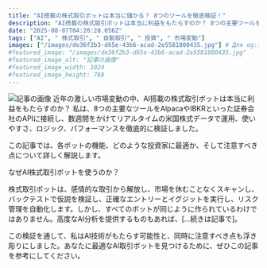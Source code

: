 ```yaml
---
title: "AI搭載の株式取引ボットは本当に儲かる？ 8つのツールを徹底検証！"
description: "AI搭載の株式取引ボットは本当に利益をもたらすのか？ 8つの主要ツールを検証！ AlpacaやIBKRのAPIに接続し、リアルタイムデータで運用。機能、投資家向け情報、注意点を解説。AI技術の可能性と課題を明らかに。"
date: "2025-08-07T04:20:28.056Z"
tags: ["AI", " 株式取引", " 自動取引", " 投資", " 市場変動"]
images: ["/images/de36f2b3-d65e-43b6-acad-2e5581800435.jpg"] # Для og:image
#featured_image: "/images/de36f2b3-d65e-43b6-acad-2e5581800435.jpg"
#featured_image_alt: "記事の画像"
#featured_image_width: 1024
#featured_image_height: 768
---
```

![記事の画像](/images/de36f2b3-d65e-43b6-acad-2e5581800435.jpg)
近年の激しい市場変動の中、AI搭載の株式取引ボットは本当に利益をもたらすのか？ 私は、8つの主要なツールをAlpacaやIBKRといった証券会社のAPIに接続し、数週間をかけてリアルタイムの米国株式データで運用、使いやすさ、ロジック、パフォーマンスを徹底的に検証しました。

この記事では、各ボットの機能、どのような投資家に最適か、そして注意すべき点について詳しく解説します。

なぜAI株式取引ボットを使うのか？

株式取引ボットは、感情的な取引から解放し、市場を休むことなくスキャンし、バックテストで仮説を検証し、正確なエントリーとイグジットを実行し、リスク管理を自動化します。しかし、すべてのボットが同じように作られているわけではありません。高度なAI分析を提供するものもあれば、[…続きは記事で]。

この検証を通して、私はAI技術がもたらす可能性と、同時に注意すべき点も浮き彫りにしました。あなたに最適なAI取引ボットを見つけるために、ぜひこの記事を参考にしてください。
